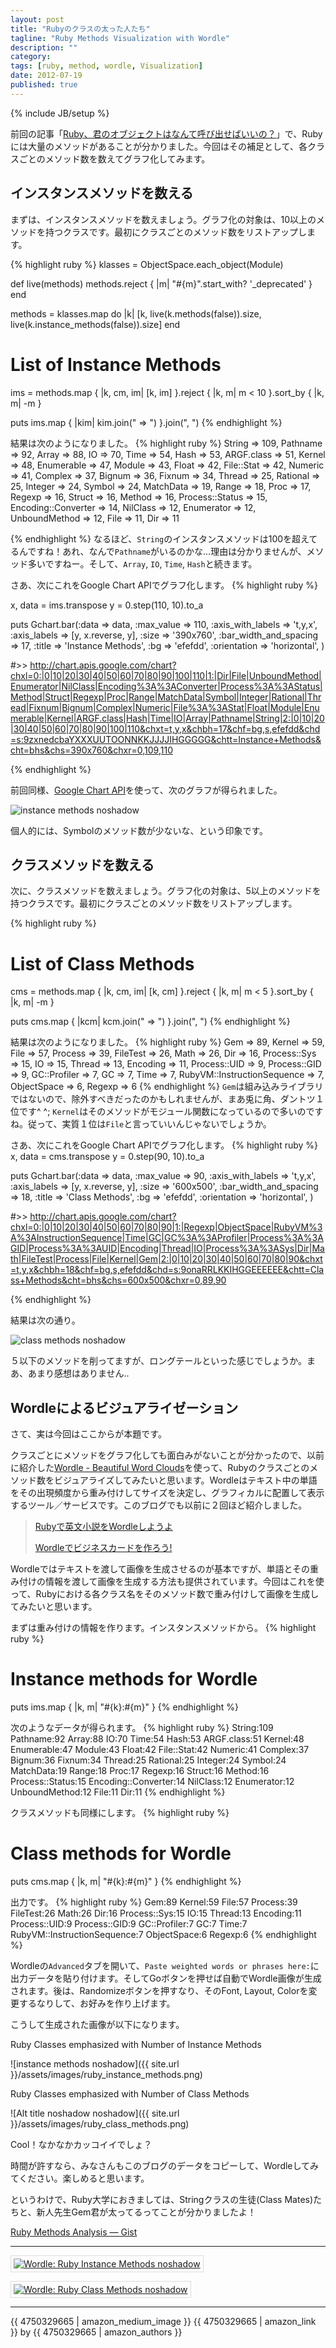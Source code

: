 ```yaml
---
layout: post
title: "Rubyのクラスの太った人たち"
tagline: "Ruby Methods Visualization with Wordle"
description: ""
category: 
tags: [ruby, method, wordle, Visualization]
date: 2012-07-19
published: true
---
```

{% include JB/setup %}

前回の記事「[Ruby、君のオブジェクトはなんて呼び出せばいいの？](http://melborne.github.com/2012/07/16/ruby-methods-analysis/ 'Ruby、君のオブジェクトはなんて呼び出せばいいの？')」で、Rubyには大量のメソッドがあることが分かりました。今回はその補足として、各クラスごとのメソッド数を数えてグラフ化してみます。

## インスタンスメソッドを数える
まずは、インスタンスメソッドを数えましょう。グラフ化の対象は、10以上のメソッドを持つクラスです。最初にクラスごとのメソッド数をリストアップします。

{% highlight ruby %}
klasses = ObjectSpace.each_object(Module)

def live(methods)
  methods.reject { |m| "#{m}".start_with? '_deprecated' }
end

methods = klasses.map do |k|
  [k, live(k.methods(false)).size, live(k.instance_methods(false)).size]
end

# List of Instance Methods
ims = methods.map { |k, cm, im| [k, im] }.reject { |k, m| m < 10 }.sort_by { |k, m| -m }

puts ims.map { |kim| kim.join(" => ") }.join(", ")
{% endhighlight %}

結果は次のようになりました。
{% highlight ruby %}
String => 109, Pathname => 92, Array => 88, IO => 70, Time => 54, Hash => 53, ARGF.class => 51, Kernel => 48, Enumerable => 47, Module => 43, Float => 42, File::Stat => 42, Numeric => 41, Complex => 37, Bignum => 36, Fixnum => 34, Thread => 25, Rational => 25, Integer => 24, Symbol => 24, MatchData => 19, Range => 18, Proc => 17, Regexp => 16, Struct => 16, Method => 16, Process::Status => 15, Encoding::Converter => 14, NilClass => 12, Enumerator => 12, UnboundMethod => 12, File => 11, Dir => 11

{% endhighlight %}
なるほど、`String`のインスタンスメソッドは100を超えてるんですね！あれ、なんで`Pathname`がいるのかな...理由は分かりませんが、メソッド多いですねー。そして、`Array`, `IO`, `Time`, `Hash`と続きます。

さあ、次にこれをGoogle Chart APIでグラフ化します。
{% highlight ruby %}

x, data = ims.transpose
y = 0.step(110, 10).to_a

puts Gchart.bar(:data => data,
             :max_value => 110,
             :axis_with_labels => 't,y,x',
             :axis_labels => [y, x.reverse, y],
             :size => '390x760',
             :bar_width_and_spacing => 17,
             :title => 'Instance Methods',
             :bg => 'efefdd',
             :orientation => 'horizontal',
             )

#>> http://chart.apis.google.com/chart?chxl=0:|0|10|20|30|40|50|60|70|80|90|100|110|1:|Dir|File|UnboundMethod|Enumerator|NilClass|Encoding%3A%3AConverter|Process%3A%3AStatus|Method|Struct|Regexp|Proc|Range|MatchData|Symbol|Integer|Rational|Thread|Fixnum|Bignum|Complex|Numeric|File%3A%3AStat|Float|Module|Enumerable|Kernel|ARGF.class|Hash|Time|IO|Array|Pathname|String|2:|0|10|20|30|40|50|60|70|80|90|100|110&chxt=t,y,x&chbh=17&chf=bg,s,efefdd&chd=s:9zxnedcbaYXXXUUTOONNKKJJJJIHGGGGG&chtt=Instance+Methods&cht=bhs&chs=390x760&chxr=0,109,110

{% endhighlight %}

前回同様、[Google Chart API](https://developers.google.com/chart/ 'Google Chart Tools — Google Developers')を使って、次のグラフが得られました。

![instance methods noshadow](http://chart.apis.google.com/chart?chxl=0:|0|10|20|30|40|50|60|70|80|90|100|110|1:|Dir|File|UnboundMethod|Enumerator|NilClass|Encoding%3A%3AConverter|Process%3A%3AStatus|Method|Struct|Regexp|Proc|Range|MatchData|Symbol|Integer|Rational|Thread|Fixnum|Bignum|Complex|Numeric|File%3A%3AStat|Float|Module|Enumerable|Kernel|ARGF.class|Hash|Time|IO|Array|Pathname|String|2:|0|10|20|30|40|50|60|70|80|90|100|110&chxt=t,y,x&chbh=17&chf=bg,s,efefdd&chd=s:9zxnedcbaYXXXUUTOONNKKJJJJIHGGGGG&chtt=Instance+Methods&cht=bhs&chs=390x760&chxr=0,109,110)

個人的には、Symbolのメソッド数が少ないな、という印象です。


## クラスメソッドを数える
次に、クラスメソッドを数えましょう。グラフ化の対象は、5以上のメソッドを持つクラスです。最初にクラスごとのメソッド数をリストアップします。

{% highlight ruby %}
# List of Class Methods
cms = methods.map { |k, cm, im| [k, cm] }.reject { |k, m| m < 5 }.sort_by { |k, m| -m }

puts cms.map { |kcm| kcm.join(" => ") }.join(", ")
{% endhighlight %}

結果は次のようになりました。
{% highlight ruby %}
Gem => 89, Kernel => 59, File => 57, Process => 39, FileTest => 26, Math => 26, Dir => 16, Process::Sys => 15, IO => 15, Thread => 13, Encoding => 11, Process::UID => 9, Process::GID => 9, GC::Profiler => 7, GC => 7, Time => 7, RubyVM::InstructionSequence => 7, ObjectSpace => 6, Regexp => 6
{% endhighlight %}
`Gem`は組み込みライブラリではないので、除外すべきだったのかもしれませんが、まあ兎に角、ダントツ１位です^ ^; `Kernel`はそのメソッドがモジュール関数になっているので多いのですね。従って、実質１位は`File`と言っていいんじゃないでしょうか。


さあ、次にこれをGoogle Chart APIでグラフ化します。
{% highlight ruby %}
x, data = cms.transpose
y = 0.step(90, 10).to_a

puts Gchart.bar(:data => data,
             :max_value => 90,
             :axis_with_labels => 't,y,x',
             :axis_labels => [y, x.reverse, y],
             :size => '600x500',
             :bar_width_and_spacing => 18,
             :title => 'Class Methods',
             :bg => 'efefdd',
             :orientation => 'horizontal',
             )

#>> http://chart.apis.google.com/chart?chxl=0:|0|10|20|30|40|50|60|70|80|90|1:|Regexp|ObjectSpace|RubyVM%3A%3AInstructionSequence|Time|GC|GC%3A%3AProfiler|Process%3A%3AGID|Process%3A%3AUID|Encoding|Thread|IO|Process%3A%3ASys|Dir|Math|FileTest|Process|File|Kernel|Gem|2:|0|10|20|30|40|50|60|70|80|90&chxt=t,y,x&chbh=18&chf=bg,s,efefdd&chd=s:9onaRRLKKIHGGEEEEEE&chtt=Class+Methods&cht=bhs&chs=600x500&chxr=0,89,90

{% endhighlight %}

結果は次の通り。

![class methods noshadow](http://chart.apis.google.com/chart?chxl=0:|0|10|20|30|40|50|60|70|80|90|1:|Regexp|ObjectSpace|RubyVM%3A%3AInstructionSequence|Time|GC|GC%3A%3AProfiler|Process%3A%3AGID|Process%3A%3AUID|Encoding|Thread|IO|Process%3A%3ASys|Dir|Math|FileTest|Process|File|Kernel|Gem|2:|0|10|20|30|40|50|60|70|80|90&chxt=t,y,x&chbh=18&chf=bg,s,efefdd&chd=s:9onaRRLKKIHGGEEEEEE&chtt=Class+Methods&cht=bhs&chs=600x500&chxr=0,89,90)

５以下のメソッドを削ってますが、ロングテールといった感じでしょうか。まあ、あまり感想はありません..

## Wordleによるビジュアライゼーション
さて、実は今回はここからが本題です。

クラスごとにメソッドをグラフ化しても面白みがないことが分かったので、以前に紹介した[Wordle - Beautiful Word Clouds](http://www.wordle.net/ 'Wordle - Beautiful Word Clouds')を使って、Rubyのクラスごとのメソッド数をビジュアライズしてみたいと思います。Wordleはテキスト中の単語をその出現頻度から重み付けしてサイズを決定し、グラフィカルに配置して表示するツール／サービスです。このブログでも以前に２回ほど紹介しました。

> [Rubyで英文小説をWordleしようよ](http://melborne.github.com/2011/12/12/Ruby-Wordle/ 'Rubyで英文小説をWordleしようよ')
> 
> [Wordleでビジネスカードを作ろう!](http://melborne.github.com/2011/12/18/Wordle/ 'Wordleでビジネスカードを作ろう!')
> 

Wordleではテキストを渡して画像を生成させるのが基本ですが、単語とその重み付けの情報を渡して画像を生成する方法も提供されています。今回はこれを使って、Rubyにおける各クラス名をそのメソッド数で重み付けして画像を生成してみたいと思います。

まずは重み付けの情報を作ります。インスタンスメソッドから。
{% highlight ruby %}
# Instance methods for Wordle
puts ims.map { |k, m| "#{k}:#{m}" }
{% endhighlight %}

次のようなデータが得られます。
{% highlight ruby %}
String:109
Pathname:92
Array:88
IO:70
Time:54
Hash:53
ARGF.class:51
Kernel:48
Enumerable:47
Module:43
Float:42
File::Stat:42
Numeric:41
Complex:37
Bignum:36
Fixnum:34
Thread:25
Rational:25
Integer:24
Symbol:24
MatchData:19
Range:18
Proc:17
Regexp:16
Struct:16
Method:16
Process::Status:15
Encoding::Converter:14
NilClass:12
Enumerator:12
UnboundMethod:12
File:11
Dir:11
{% endhighlight %}

クラスメソッドも同様にします。
{% highlight ruby %}
# Class methods for Wordle
puts cms.map { |k, m| "#{k}:#{m}" }
{% endhighlight %}

出力です。
{% highlight ruby %}
Gem:89
Kernel:59
File:57
Process:39
FileTest:26
Math:26
Dir:16
Process::Sys:15
IO:15
Thread:13
Encoding:11
Process::UID:9
Process::GID:9
GC::Profiler:7
GC:7
Time:7
RubyVM::InstructionSequence:7
ObjectSpace:6
Regexp:6
{% endhighlight %}

Wordleの`Advanced`タブを開いて、`Paste weighted words or phrases here:`に出力データを貼り付けます。そしてGoボタンを押せば自動でWordle画像が生成されます。後は、Randomizeボタンを押すなり、そのFont, Layout, Colorを変更するなりして、お好みを作り上げます。


こうして生成された画像が以下になります。

Ruby Classes emphasized with Number of Instance Methods

![instance methods noshadow]({{ site.url }}/assets/images/ruby_instance_methods.png)

Ruby Classes emphasized with Number of Class Methods

![Alt title noshadow noshadow]({{ site.url }}/assets/images/ruby_class_methods.png)

Cool！なかなかカッコイイでしょ？

時間が許すなら、みなさんもこのブログのデータをコピーして、Wordleしてみてください。楽しめると思います。

というわけで、Ruby大学におきましては、Stringクラスの生徒(Class Mates)たちと、新人先生Gem君が太ってるってことが分かりましたよ！


[Ruby Methods Analysis — Gist](https://gist.github.com/3121898#file_methods_by_class.rb 'Ruby Methods Analysis — Gist')

----

<a href="http://www.wordle.net/show/wrdl/5511105/Ruby_Instance_Methods" title="Wordle: Ruby Instance Methods"><img src="http://www.wordle.net/thumb/wrdl/5511105/Ruby_Instance_Methods" alt="Wordle: Ruby Instance Methods noshadow" style="padding:4px;border:1px solid #ddd"></a>

<a href="http://www.wordle.net/show/wrdl/5511131/Ruby_Class_Methods" title="Wordle: Ruby Class Methods"><img src="http://www.wordle.net/thumb/wrdl/5511131/Ruby_Class_Methods" alt="Wordle: Ruby Class Methods noshadow" style="padding:4px;border:1px solid #ddd"></a>


----

{{ 4750329665 | amazon_medium_image }}
{{ 4750329665 | amazon_link }} by {{ 4750329665 | amazon_authors }}

